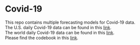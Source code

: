 # Covid-19
This repo contains multiple forecasting models for Covid-19 data.  
The U.S. daily Covid-19 data can be found in this [link](https://raw.githubusercontent.com/nytimes/covid-19-data/master/us-counties.csv).  
The world daily Covid-19 data can be found in this [link](https://covid.ourworldindata.org/data/owid-covid-data.csv).  
Please find the codebook in this [link](https://github.com/owid/covid-19-data/blob/master/public/data/owid-covid-codebook.csv).  
